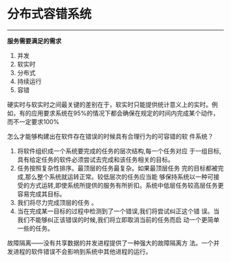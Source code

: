 # 分布式容错系统

---
**服务需要满足的需求**

 1. 并发
 2. 软实时
 3. 分布式
 4. 持续运行
 5. 容错

硬实时与软实时之间最关键的差别在于，软实时只能提供统计意义上的实时。例如，有的应用要求系统在95%的情况下都会确保在规定的时间内完成某个动作，而不一定要求100%

怎么才能够构建出在软件存在错误的时候具有合理行为的可容错的软 件系统？

1. 将软件组织成一个系统要完成的任务的层次结构,每一个任务对应 于一组目标,具有给定任务的软件必须尝试去完成和该任务相关的目标。
2. 任务按照复杂性排序。最顶层的任务最复杂。如果最顶层任务 完的目标都被完成,那么整个系统就运转正常。较低层次的任务应当能 够保持系统以一种可接受的方式运转,即使系统所提供的服务有所折扣。系统中低层任务较高层任务更容易完成其目标。
3. 我们将尽力完成顶层的任务 。
4. 当在完成某一目标的过程中检测到了一个错误,我们将尝试纠正这个错 误。当我们不能够纠正该错误的时候,我们将立即取消当前的任务而启 动一个更简单一些的任务。

 
故障隔离——没有共享数据的并发进程提供了一种强大的故障隔离方 法。一个并发进程的软件错误不会影响到系统中其他进程的运行。
